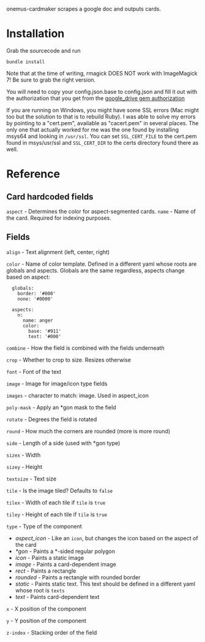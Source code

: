 onemus-cardmaker scrapes a google doc and outputs cards.

# Installation
Grab the sourcecode and run
```
bundle install
```

Note that at the time of writing, rmagick DOES NOT work with ImageMagick 7! Be sure to grab the right version.

You will need to copy your config.json.base to config.json and fill it out with the authorization that you get from the [google_drive gem authorization](https://github.com/gimite/google-drive-ruby/blob/master/doc/authorization.md)

If you are running on Windows, you might have some SSL errors (Mac might too but the solution to that is to rebuild Ruby). I was able to solve my errors by pointing to a "cert.pem", available as "cacert.pem" in several places. The only one that actually worked for me was the one found by installing msys64 and looking in `/usr/ssl`.
You can set `SSL_CERT_FILE` to the cert.pem found in msys/usr/ssl and `SSL_CERT_DIR` to the certs directory found there as well.

# Reference

## Card hardcoded fields

`aspect` - Determines the color for aspect-segmented cards.
`name` - Name of the card. Required for indexing purposes.

## Fields
`align` - Text alignment (left, center, right)

`color` - Name of color template. Defined in a different yaml whose roots are globals and aspects. Globals are the same regardless, aspects change based on aspect:
  ```
    globals:
      border: '#000'
      none: '#0000'

    aspects:
      n:
        name: anger
        color:
          base: '#911'
          text: '#000'
  ```
`combine` - How the field is combined with the fields underneath

`crop` - Whether to crop to size. Resizes otherwise

`font` - Font of the text

`image` - Image for image/icon type fields

`images` - character to match: image. Used in aspect\_icon

`poly-mask` - Apply an \*gon mask to the field

`rotate` - Degrees the field is rotated

`round` - How much the corners are rounded (more is more round)

`side` - Length of a side (used with \*gon type)

`sizex` - Width

`sizey` - Height

`textsize` - Text size

`tile` - Is the image tiled? Defaults to `false`

`tilex` - Width of each tile if `tile` is `true`

`tiley` - Height of each tile if `tile` is `true`

`type` - Type of the component
  - *aspect\_icon* - Like an `icon`, but changes the icon based on the aspect of the card
  - _\*gon_ - Paints a \*-sided regular polygon
  - *icon* - Paints a static image
  - *image* - Paints a card-dependent image
  - *rect* - Paints a rectangle
  - *rounded* - Paints a rectangle with rounded border
  - *static* - Paints static text. This text should be defined in a different yaml whose root is `texts`
  - *text* - Paints card-dependent text

`x` - X position of the component

`y` - Y position of the component

`z-index` - Stacking order of the field
